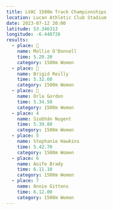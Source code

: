 ```yaml
---
title: LVAC 1500m Track Championships
location: Lucan Athletic Club Stadium  
date: 2023-07-12 20:00
latitude: 53.346313 
longitude: -6.448726
results:
  - place: 🥇
    name: Mollie O'Donnell
    time: 5.20.20
    category: 1500m Women
  - place: 🥈
    name: Brigid Reilly
    time: 5.32.60
    category: 1500m Women
  - place: 🥉
    name: Orla Gordon
    time: 5.34.50
    category: 1500m Women
  - place: 4
    name: Siobhán Nugent
    time: 5.39.80
    category: 1500m Women
  - place: 5
    name: Stephanie Hawkins
    time: 5.42.70
    category: 1500m Women
  - place: 6
    name: Aoife Brady
    time: 6.11.10
    category: 1500m Women
  - place: 7
    name: Annie Gittens
    time: 6.12.00
    category: 1500m Women
---
```

